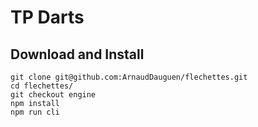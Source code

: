 # TP Darts

## Download and Install
```
git clone git@github.com:ArnaudDauguen/flechettes.git
cd flechettes/
git checkout engine
npm install
npm run cli
```